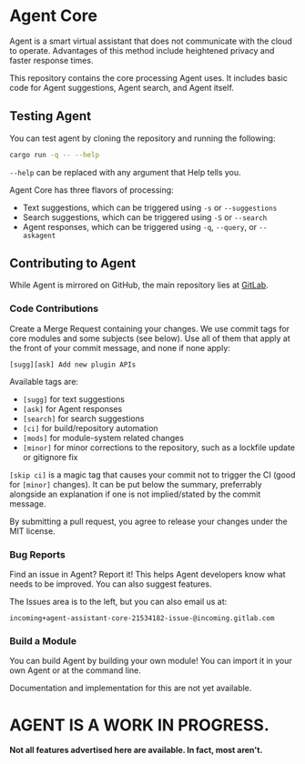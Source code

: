 # Agent Core
<!-- someday, badges go here -->

Agent is a smart virtual assistant that does not communicate with the cloud to operate.
Advantages of this method include heightened privacy and faster response times.

This repository contains the core processing Agent uses. It includes basic code for Agent suggestions, Agent search, and Agent itself.

## Testing Agent
You can test agent by cloning the repository and running the following:
```zsh
cargo run -q -- --help
```
`--help` can be replaced with any argument that Help tells you.

Agent Core has three flavors of processing:
* Text suggestions, which can be triggered using `-s` or `--suggestions`
* Search suggestions, which can be triggered using `-S` or `--search`
* Agent responses, which can be triggered using `-q`, `--query`, or `--askagent`

## Contributing to Agent
While Agent is mirrored on GitHub, the main repository lies at [GitLab](https://gitlab.com/agent-assistant/core).

### Code Contributions
Create a Merge Request containing your changes. We use commit tags for core modules and some subjects (see below). Use all of them that apply at the front of your commit message, and none if none apply:
```
[sugg][ask] Add new plugin APIs
```
Available tags are:
* `[sugg]` for text suggestions
* `[ask]` for Agent responses
* `[search]` for search suggestions
* `[ci]` for build/repository automation
* `[mods]` for module-system related changes
* `[minor]` for minor corrections to the repository, such as a lockfile update or gitignore fix

`[skip ci]` is a magic tag that causes your commit not to trigger the CI (good for `[minor]` changes). It can be put below the summary, preferrably alongside an explanation if one is not implied/stated by the commit message.

By submitting a pull request, you agree to release your changes under the MIT license.

### Bug Reports
Find an issue in Agent? Report it! This helps Agent developers know what needs to be improved. You can also suggest features.

The Issues area is to the left, but you can also email us at:
```
incoming+agent-assistant-core-21534182-issue-@incoming.gitlab.com
```

### Build a Module
You can build Agent by building your own module! You can import it in your own Agent or at the command line.

Documentation and implementation for this are not yet available.

# AGENT IS A WORK IN PROGRESS.
**Not all features advertised here are available. In fact, most aren't.**
